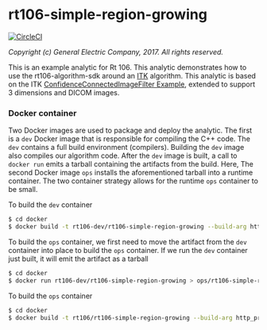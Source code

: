 # rt106-simple-region-growing

[![CircleCI](https://circleci.com/gh/rt106/rt106-simple-region-growing.svg?style=svg)](https://circleci.com/gh/rt106/rt106-simple-region-growing)

_Copyright (c) General Electric Company, 2017.  All rights reserved._

This is an example analytic for Rt 106. This analytic demonstrates how to use the rt106-algorithm-sdk around an [ITK](http://www.itk.org) algorithm. This analytic  is based on the ITK [ConfidenceConnectedImageFilter Example](https://itk.org/Wiki/ITK/Examples/ImageSegmentation/ConfidenceConnectedImageFilter), extended to support 3 dimensions and DICOM images.

### Docker container

Two Docker images are used to package and deploy the analytic.  The first is a ```dev``` Docker image that is responsible for compiling the C++ code.  The ```dev``` contains a full build environment (compilers). Building the ```dev``` image also compiles our algorithm code. After the ```dev``` image is built, a call to ```docker run``` emits a tarball containing the artifacts from the build.  Here, The second Docker image ```ops``` installs the aforementioned tarball into a runtime container.  The two container strategy allows for the runtime ```ops``` container to be small.

To build the ```dev``` container

```sh
$ cd docker
$ docker build -t rt106-dev/rt106-simple-region-growing --build-arg http_proxy=$http_proxy --build-arg https_proxy=$https_proxy --build-arg no_proxy=$no_proxy dev
```

To build the ```ops``` container, we first need to move the artifact from the ```dev``` container
into place to build the ```ops``` container. If we run the ```dev``` container just built, it will
emit the artifact as a tarball

```sh
$ cd docker
$ docker run rt106-dev/rt106-simple-region-growing > ops/rt106-simple-region-growing.tar.gz
```

To build the ```ops``` container
```sh
$ cd docker
$ docker build -t rt106/rt106-simple-region-growing --build-arg http_proxy=$http_proxy --build-arg https_proxy=$https_proxy --build-arg no_proxy=$no_proxy ops
```
